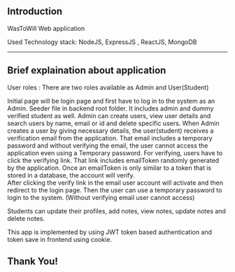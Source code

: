 
## Introduction
WasToWill Web application

Used Technology stack: NodeJS, ExpressJS , ReactJS, MongoDB

***

## Brief explaination about application

User roles : There are two roles available as Admin and User(Student)

Initial page will be login page and first have to log in to the system as an Admin.
Seeder file in backend root folder. It includes admin and dummy verified student as well.
Admin can create users, view user details and search users by name, email or id and delete specific users.
When Admin creates a user by giving necessary details, the user(student) receives a verification email from the application.
That email includes a temporary password and without verifying the email, the user cannot access the application even using a Temporary password.
For verifying, users have to click the verifying link. That link includes emailToken randomly generated by the application. 
Once an emailToken is only similar to a token that is stored in a database, the account will verify.  
After clicking the verify link in the email user account will activate and then redirect to the login page.
Then the user can use a temporary password to login to the system. (Without verifying email user cannot access)

Students can update their profiles, add notes, view notes, update notes and delete notes.

This app is implemented by using JWT token based authentication and token save in frontend using cookie.


## Thank You!



